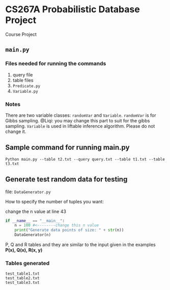 # CS267A Probabilistic Database Project
Course Project

## `main.py`
### Files needed for running the commands
1. query file
2. table files
3. `Predicate.py`
4. `Variable.py`

### Notes
There are two variable classes: `randomVar` and `Variable`.
`randomVar` is for Gibbs sampling. @Liqi: you may change this part to suit for the gibbs sampling.
`Variable` is used in liftable inference algorithm. Please do not change it.


## Sample command for running main.py
`Python main.py --table t2.txt --query query.txt --table t1.txt --table t3.txt`

## Generate test random data for testing

file: `DataGenerator.py`

How to specify the number of tuples you want:

change the n value at line 43

```python
if __name__ == "__main__":
    n = 100 #<--------change this n value
    print("Generate data points of size: " + str(n))
    DataGenerator(n)
```

P, Q and R tables and they are similar to the input given in the examples **P(x), Q(x), R(x, y)**

### Tables generated

```
test_table1.txt
test_table2.txt
test_table3.txt
```

